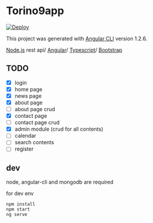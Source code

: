 # Torino9app

[![Deploy](https://www.herokucdn.com/deploy/button.svg)](https://heroku.com/deploy)

This project was generated with [Angular CLI](https://github.com/angular/angular-cli) version 1.2.6.


[Node.js](https://nodejs.org/en/) rest api/ [Angular](https://github.com/angular/angular)/ [Typescript](https://github.com/Microsoft/TypeScript)/ [Bootstrap](https://github.com/twbs/bootstrap)

## TODO

- [x] login
- [x] home page
- [x] news page
- [x] about page
- [ ] about page crud
- [x] contact page
- [ ] contact page crud
- [x] admin module (crud for all contents)
- [ ] calendar
- [ ] search contents
- [ ] register

## dev

node, angular-cli and mongodb are required

for dev env

```
npm install
npm start
ng serve
```
